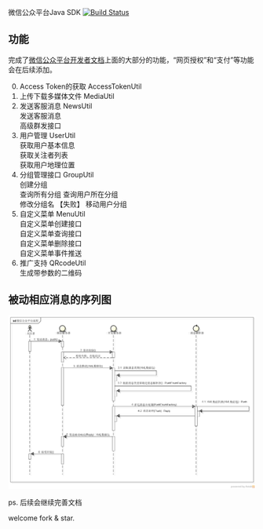 
微信公众平台Java SDK  [![Build Status](https://travis-ci.org/usc/wechat-mp-sdk.svg?branch=master)](https://travis-ci.org/usc/wechat-mp-sdk)

## 功能	
完成了[微信公众平台开发者文档](http://mp.weixin.qq.com/wiki/index.php)上面的大部分的功能，“网页授权”和“支付”等功能会在后续添加。

0. Access Token的获取 AccessTokenUtil
1. 上传下载多媒体文件 MediaUtil
2. 发送客服消息 NewsUtil	
	发送客服消息	
	高级群发接口	
3. 用户管理 UserUtil	
     获取用户基本信息	
     获取关注者列表	
     获取用户地理位置	
4.  分组管理接口 GroupUtil	
     创建分组	
     查询所有分组	
     查询用户所在分组	
     修改分组名 【失败】	
     移动用户分组	
5. 自定义菜单 MenuUtil		
     自定义菜单创建接口	
     自定义菜单查询接口	
     自定义菜单删除接口	
     自定义菜单事件推送	
6. 推广支持 QRcodeUtil	
     生成带参数的二维码	

	 
## 被动相应消息的序列图
<img src="wechat-mp-sdk/src/site/docs/wechat-mp-reply-sd.png?raw=true">

ps. 后续会继续完善文档

welcome fork & star.
